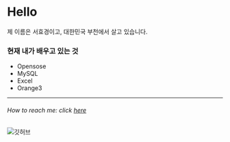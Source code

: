 # Hello
제 이름은 서효경이고, 대한민국 부천에서 살고 있습니다.

### 현재 내가 배우고 있는 것
- Opensose
- MySQL
- Excel
- Orange3
___
###### How to reach me: click [here](https://eclass.dongyang.ac.kr/)
![깃허브](https://github.com/tjgyrud/tjgyrud/assets/144201253/579200bc-b00c-4a72-965d-da565af6935f)


